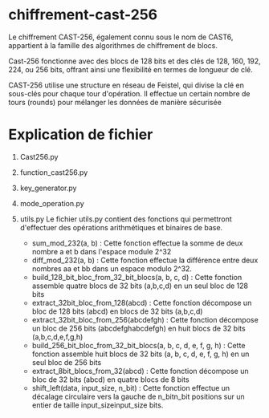 # chiffrement-cast-256
Le chiffrement CAST-256, également connu sous le nom de CAST6, appartient à la famille des algorithmes de chiffrement de blocs.

Cast-256 fonctionne avec des blocs de 128 bits et des clés de 128, 160, 192, 224, ou 256 bits, offrant ainsi une flexibilité en termes de longueur de clé.

CAST-256 utilise une structure en réseau de Feistel, qui divise la clé en sous-clés pour chaque tour d'opération. Il effectue un certain nombre de tours (rounds) pour mélanger les données de manière sécurisée 

# Explication de fichier

1. Cast256.py
   
2. function_cast256.py
   
3. key_generator.py
   
4. mode_operation.py
   
5. utils.py
   Le fichier utils.py contient des fonctions qui permettront d'effectuer des opérations arithmétiques et binaires de base.
   
   - sum_mod_232(a, b) : Cette fonction effectue la somme de deux nombre a et b dans l'espace module 2^32
   -  diff_mod_232(a, b) : Cette fonction effectue la différence entre deux nombres aa et bb dans un espace modulo 2^32.
   - build_128_bit_bloc_from_32_bit_blocs(a, b, c, d) : Cette fonction assemble quatre blocs de 32 bits (a,b,c,d) en un seul bloc de 128 bits
   - extract_32bit_bloc_from_128(abcd) : Cette fonction décompose un bloc de 128 bits (abcd) en blocs de 32 bits (a,b,c,d)
   - extract_32bit_bloc_from_256(abcdefgh) : Cette fonction décompose un bloc de 256 bits (abcdefghabcdefgh) en huit blocs de 32 bits (a,b,c,d,e,f,g,h)
   - build_256_bit_bloc_from_32_bit_blocs(a, b, c, d, e, f, g, h) : Cette fonction assemble huit blocs de 32 bits (a, b, c, d, e, f, g, h) en un seul bloc de 256 bits
   - extract_8bit_blocs_from_32(abcd) : Cette fonction décompose un bloc de 32 bits (abcd) en quatre blocs de 8 bits
   - shift_left(data, input_size, n_bit) : Cette fonction effectue un décalage circulaire vers la gauche de n_bitn_bit positions sur un entier de taille input_sizeinput_size bits.
   
   

